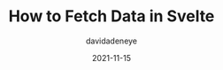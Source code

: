 ---
author: davidadeneye
date: 2021-11-15
hidden: true
publisher: sitepointdotcom
tags:
  - svelte
target_url: https://www.sitepoint.com/svelte-fetch-data/
title: How to Fetch Data in Svelte
---